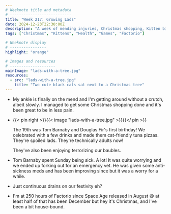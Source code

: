 ```yaml
---
# Weeknote title and metadata
# ---------------------------
title: "Week 217: Growing Lads"
date: 2024-12-23T22:30:00Z
description: "A week of mending injuries, Christmas shopping, Kitten birthdays, Christmas trees, emergency vet visits, and many hours of Factorio."
tags: ["Christmas", "Kittens", "Health", "Games", "Factorio"]

# Weeknote display
# ----------------
highlight: "orange"

# Images and resources
# --------------------
mainImage: "lads-with-a-tree.jpg"
resources:
  - src: "lads-with-a-tree.jpg"
    title: "Two cute black cats sat next to a Christmas tree"
---
```


  * My ankle is finally on the mend and I'm getting around without a crutch, albeit slowly. I managed to get some Christmas shopping done and it's been great to be in less pain.

  * {{< pin right >}}{{< image "lads-with-a-tree.jpg" >}}{{</ pin >}}

    The 19th was Tom Barnaby and Douglas Fir's first birthday! We celebrated with a few drinks and made them cat-friendly tuna pizzas. They're spoiled lads. They're technically adults now!

    They've also been enjoying terrorizing our baubles.

  * Tom Barnaby spent Sunday being sick. A lot! It was quite worrying and we ended up forking out for an emergency vet. He was given some anti-sickness meds and has been improving since but it was a worry for a while.

  * Just continuous drains on our festivity eh?

  * I'm at 250 hours of Factorio since Space Age released in August :sweat_smile: at least half of that has been December but hey it's Christmas, and I've been a bit house-bound.
